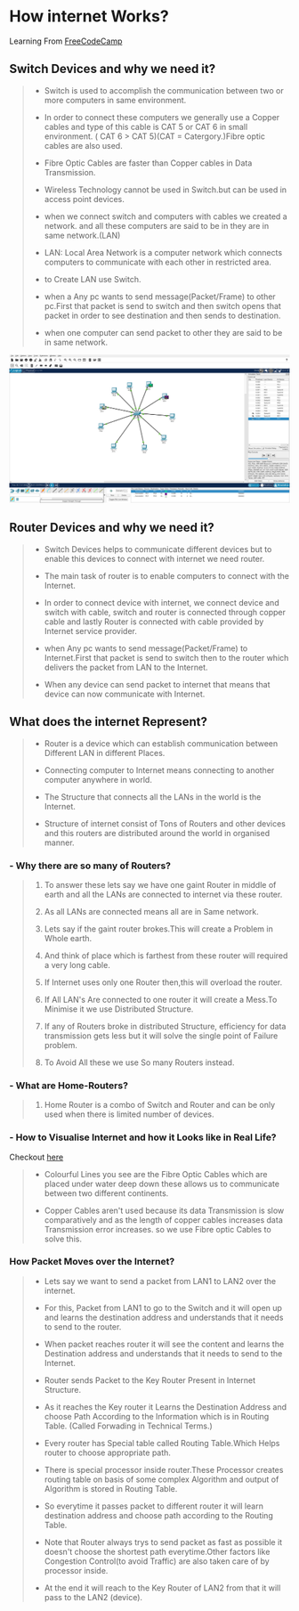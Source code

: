 # How internet Works?

Learning From [FreeCodeCamp](https://youtu.be/zN8YNNHcaZc)

## Switch Devices and why we need it?

> - Switch is used to accomplish the communication between two or more computers in same environment.
>
> - In order to connect these computers we generally use a Copper cables and type of this cable is CAT 5
>   or CAT 6 in small environment. ( CAT 6 > CAT 5)(CAT = Catergory.)Fibre optic cables are also used.
>
> - Fibre Optic Cables are faster than Copper cables in Data Transmission.
>
> - Wireless Technology cannot be used in Switch.but can be used in access point devices.
>
> - when we connect switch and computers with cables we created a network. and all these computers are said to be in they are in same network.(LAN)
>
> - LAN: Local Area Network is a computer network which connects computers to communicate with each other in restricted area.
>
> - to Create LAN use Switch.
>
> - when a Any pc wants to send message(Packet/Frame) to other pc.First that packet is send to switch and then switch opens that packet in order to see destination
>   and then sends to destination.
>
> - when one computer can send packet to other they are said to be in same network.

![Made in Cisco Packet Tracer](../img/LAN.png "Local Area Network")

## Router Devices and why we need it?

> - Switch Devices helps to communicate different devices but to enable this devices to connect with internet we need router.
>
> - The main task of router is to enable computers to connect with the Internet.
>
> - In order to connect device with internet, we connect device and switch with cable, switch and router is connected through copper cable and lastly Router is
>   connected with cable provided by Internet service provider.
>
> - when Any pc wants to send message(Packet/Frame) to Internet.First that packet is send to switch then to the router which delivers the packet from LAN
>   to the Internet.
>
> - When any device can send packet to internet that means that device can now communicate with Internet.

## What does the internet Represent?

> - Router is a device which can establish communication between Different LAN in different Places.
>
> - Connecting computer to Internet means connecting to another computer anywhere in world.
>
> - The Structure that connects all the LANs in the world is the Internet.
>
> - Structure of internet consist of Tons of Routers and other devices and this routers are distributed around the world in organised manner.

### - Why there are so many of Routers?

> 1. To answer these lets say we have one gaint Router in middle of earth and all the LANs are connected to internet via these router.
>
> 2. As all LANs are connected means all are in Same network.
>
> 3. Lets say if the gaint router brokes.This will create a Problem in Whole earth.
>
> 4. And think of place which is farthest from these router will required a very long cable.
>
> 5. If Internet uses only one Router then,this will overload the router.
>
> 6. If All LAN's Are connected to one router it will create a Mess.To Minimise it we use Distributed Structure.
>
> 7. If any of Routers broke in distributed Structure, efficiency for data transmission gets less but it will solve the single point of Failure problem.
>
> 8. To Avoid All these we use So many Routers instead.

### - What are Home-Routers?

> 1. Home Router is a combo of Switch and Router and can be only used when there is limited number of devices.

### - How to Visualise Internet and how it Looks like in Real Life?

Checkout [here](https://www.infrapedia.com/app)

> - Colourful Lines you see are the Fibre Optic Cables which are placed under water deep down these allows us to communicate between two different continents.
>
> - Copper Cables aren't used because its data Transmission is slow comparatively and as the length of copper cables increases data Transmission error increases.
>  so we use Fibre optic Cables to solve this.

### How Packet Moves over the Internet?

> - Lets say we want to send a packet from LAN1 to LAN2 over the internet.
>
> - For this, Packet from LAN1 to go to the Switch and it will open up and learns the destination address and understands that it needs to send to the router.
>
> - When packet reaches router it will see the content and learns the Destination address and understands that it needs to send to the Internet.
>
> - Router sends Packet to the Key Router Present in Internet Structure.
>
> - As it reaches the Key router it Learns the Destination Address and choose Path According to the Information which is in Routing Table. (Called Forwading in Technical Terms.)
>
> - Every router has Special table called Routing Table.Which Helps router to choose appropriate path.
>
> - There is special processor inside router.These Processor creates routing table on basis of some complex Algorithm and output of Algorithm is stored in Routing Table.
>
> - So everytime it passes packet to different router it will learn destination address and choose path according to the Routing Table.
>
> - Note that Router always trys to send packet as fast as possible it doesn't choose the shortest path everytime.Other factors like Congestion Control(to avoid Traffic) are also taken care of 
> by processor inside.
>
> - At the end it will reach to the Key Router of LAN2 from that it will pass to the LAN2 (device).